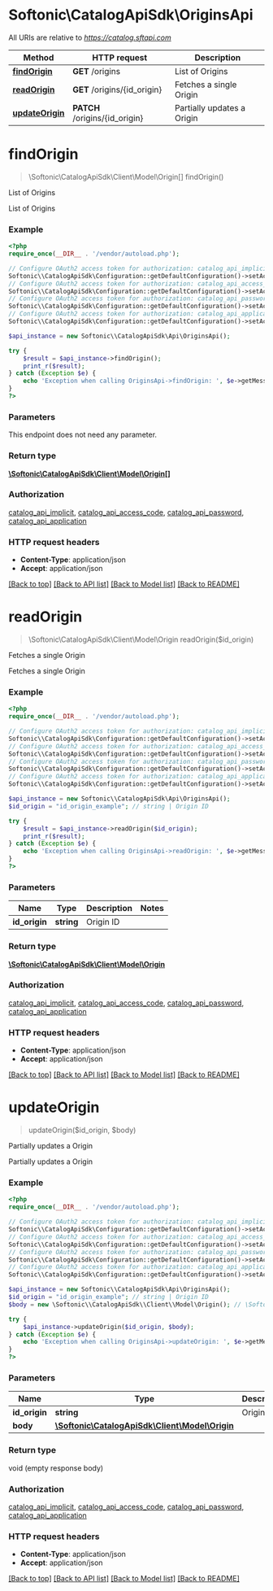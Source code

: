 # Softonic\\CatalogApiSdk\OriginsApi

All URIs are relative to *https://catalog.sftapi.com*

Method | HTTP request | Description
------------- | ------------- | -------------
[**findOrigin**](OriginsApi.md#findOrigin) | **GET** /origins | List of Origins
[**readOrigin**](OriginsApi.md#readOrigin) | **GET** /origins/{id_origin} | Fetches a single Origin
[**updateOrigin**](OriginsApi.md#updateOrigin) | **PATCH** /origins/{id_origin} | Partially updates a Origin


# **findOrigin**
> \Softonic\\CatalogApiSdk\\Client\\Model\Origin[] findOrigin()

List of Origins

List of Origins

### Example
```php
<?php
require_once(__DIR__ . '/vendor/autoload.php');

// Configure OAuth2 access token for authorization: catalog_api_implicit
Softonic\\CatalogApiSdk\Configuration::getDefaultConfiguration()->setAccessToken('YOUR_ACCESS_TOKEN');
// Configure OAuth2 access token for authorization: catalog_api_access_code
Softonic\\CatalogApiSdk\Configuration::getDefaultConfiguration()->setAccessToken('YOUR_ACCESS_TOKEN');
// Configure OAuth2 access token for authorization: catalog_api_password
Softonic\\CatalogApiSdk\Configuration::getDefaultConfiguration()->setAccessToken('YOUR_ACCESS_TOKEN');
// Configure OAuth2 access token for authorization: catalog_api_application
Softonic\\CatalogApiSdk\Configuration::getDefaultConfiguration()->setAccessToken('YOUR_ACCESS_TOKEN');

$api_instance = new Softonic\\CatalogApiSdk\Api\OriginsApi();

try {
    $result = $api_instance->findOrigin();
    print_r($result);
} catch (Exception $e) {
    echo 'Exception when calling OriginsApi->findOrigin: ', $e->getMessage(), PHP_EOL;
}
?>
```

### Parameters
This endpoint does not need any parameter.

### Return type

[**\Softonic\\CatalogApiSdk\\Client\\Model\Origin[]**](../Model/Origin.md)

### Authorization

[catalog_api_implicit](../../README.md#catalog_api_implicit), [catalog_api_access_code](../../README.md#catalog_api_access_code), [catalog_api_password](../../README.md#catalog_api_password), [catalog_api_application](../../README.md#catalog_api_application)

### HTTP request headers

 - **Content-Type**: application/json
 - **Accept**: application/json

[[Back to top]](#) [[Back to API list]](../../README.md#documentation-for-api-endpoints) [[Back to Model list]](../../README.md#documentation-for-models) [[Back to README]](../../README.md)

# **readOrigin**
> \Softonic\\CatalogApiSdk\\Client\\Model\Origin readOrigin($id_origin)

Fetches a single Origin

Fetches a single Origin

### Example
```php
<?php
require_once(__DIR__ . '/vendor/autoload.php');

// Configure OAuth2 access token for authorization: catalog_api_implicit
Softonic\\CatalogApiSdk\Configuration::getDefaultConfiguration()->setAccessToken('YOUR_ACCESS_TOKEN');
// Configure OAuth2 access token for authorization: catalog_api_access_code
Softonic\\CatalogApiSdk\Configuration::getDefaultConfiguration()->setAccessToken('YOUR_ACCESS_TOKEN');
// Configure OAuth2 access token for authorization: catalog_api_password
Softonic\\CatalogApiSdk\Configuration::getDefaultConfiguration()->setAccessToken('YOUR_ACCESS_TOKEN');
// Configure OAuth2 access token for authorization: catalog_api_application
Softonic\\CatalogApiSdk\Configuration::getDefaultConfiguration()->setAccessToken('YOUR_ACCESS_TOKEN');

$api_instance = new Softonic\\CatalogApiSdk\Api\OriginsApi();
$id_origin = "id_origin_example"; // string | Origin ID

try {
    $result = $api_instance->readOrigin($id_origin);
    print_r($result);
} catch (Exception $e) {
    echo 'Exception when calling OriginsApi->readOrigin: ', $e->getMessage(), PHP_EOL;
}
?>
```

### Parameters

Name | Type | Description  | Notes
------------- | ------------- | ------------- | -------------
 **id_origin** | **string**| Origin ID |

### Return type

[**\Softonic\\CatalogApiSdk\\Client\\Model\Origin**](../Model/Origin.md)

### Authorization

[catalog_api_implicit](../../README.md#catalog_api_implicit), [catalog_api_access_code](../../README.md#catalog_api_access_code), [catalog_api_password](../../README.md#catalog_api_password), [catalog_api_application](../../README.md#catalog_api_application)

### HTTP request headers

 - **Content-Type**: application/json
 - **Accept**: application/json

[[Back to top]](#) [[Back to API list]](../../README.md#documentation-for-api-endpoints) [[Back to Model list]](../../README.md#documentation-for-models) [[Back to README]](../../README.md)

# **updateOrigin**
> updateOrigin($id_origin, $body)

Partially updates a Origin

Partially updates a Origin

### Example
```php
<?php
require_once(__DIR__ . '/vendor/autoload.php');

// Configure OAuth2 access token for authorization: catalog_api_implicit
Softonic\\CatalogApiSdk\Configuration::getDefaultConfiguration()->setAccessToken('YOUR_ACCESS_TOKEN');
// Configure OAuth2 access token for authorization: catalog_api_access_code
Softonic\\CatalogApiSdk\Configuration::getDefaultConfiguration()->setAccessToken('YOUR_ACCESS_TOKEN');
// Configure OAuth2 access token for authorization: catalog_api_password
Softonic\\CatalogApiSdk\Configuration::getDefaultConfiguration()->setAccessToken('YOUR_ACCESS_TOKEN');
// Configure OAuth2 access token for authorization: catalog_api_application
Softonic\\CatalogApiSdk\Configuration::getDefaultConfiguration()->setAccessToken('YOUR_ACCESS_TOKEN');

$api_instance = new Softonic\\CatalogApiSdk\Api\OriginsApi();
$id_origin = "id_origin_example"; // string | Origin ID
$body = new \Softonic\\CatalogApiSdk\\Client\\Model\Origin(); // \Softonic\\CatalogApiSdk\\Client\\Model\Origin | 

try {
    $api_instance->updateOrigin($id_origin, $body);
} catch (Exception $e) {
    echo 'Exception when calling OriginsApi->updateOrigin: ', $e->getMessage(), PHP_EOL;
}
?>
```

### Parameters

Name | Type | Description  | Notes
------------- | ------------- | ------------- | -------------
 **id_origin** | **string**| Origin ID |
 **body** | [**\Softonic\\CatalogApiSdk\\Client\\Model\Origin**](../Model/\Softonic\\CatalogApiSdk\\Client\\Model\Origin.md)|  | [optional]

### Return type

void (empty response body)

### Authorization

[catalog_api_implicit](../../README.md#catalog_api_implicit), [catalog_api_access_code](../../README.md#catalog_api_access_code), [catalog_api_password](../../README.md#catalog_api_password), [catalog_api_application](../../README.md#catalog_api_application)

### HTTP request headers

 - **Content-Type**: application/json
 - **Accept**: application/json

[[Back to top]](#) [[Back to API list]](../../README.md#documentation-for-api-endpoints) [[Back to Model list]](../../README.md#documentation-for-models) [[Back to README]](../../README.md)


